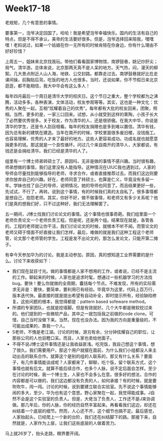 # Week17-18

老规矩，几个有意思的事情。

要事第一，泡爷决定回国了。哈哈！我是希望泡爷幸福快乐。国内的生活有自己的特点，但是不得不承认，美帝的生活要好很多。但是，泡爷选择回来陪我，嘿嘿嘿！老妈说过，如果一个姑娘在你一无所有的时候肯陪在你身边，你有什么理由不好好珍惜？

上周五一，姐妹来北京找我玩。带他们看看国家博物馆，南锣鼓巷，姚记炒肝尖；局气，清华游。总体来说，北京那两天真不是人呆的地方。天气热，闷，漫天的柳絮。几大景点附近人山人海，地铁、公交封路。都靠走过去。南锣鼓巷就好比在走课间操，前胸贴后背。吃饭的地方人也很多。当时，还说如果，你不节假日来北京逛逛，都不能相信，我大中华会有这么多人！

每年四月最后一个周日是清华大学的校庆日。这个节日之重大，整个学校都为之沸腾，活动多多。各种表演，文体活动，校友参观等等。其实，这也是一种文化：优秀的人聚在一起，互相“炫耀着自己的优秀”。每年都有大批的校友回来，团聚，照相。当然，更多的是，一家三口回来。试想，从小就受到这样的熏陶，小孩子长大了必然要优秀很多。关于校友，作为清华的人，还是很骄傲。在我大中华，你说是清华的学生，还是令人刮目相看。每年的校友捐赠也是多到难以置信。清华有钱，因为总有新的建筑在建造。当年在南开的时候，学校里面很多废旧楼，没钱施工。也容易理解，优秀的人才来了最好的地方。这些人更容易成功。功成名就也就愿意捐更多的钱。那这就是一个良性循环。问过几个来自南开的清华人，大家都说，有钱还是会捐给清华。我们已经是清华的人了。

组里有一个博士师弟转硕士了。原因吗，无非是做的事情不感兴趣。当时很有趣，师弟想做的事情，我们这里没有人能指导。这种情况在UIUC我也遇到过。人家的导师会尽量找到能够指导的老师，寻求合作，或者直接推荐过去。而我们这边则要求你放弃自己的兴趣。好在，老师同意了转硕士。也算是仁义，毕竟没有多留一年。学妹也找了自己的导师，说明情况。她的导师也同意了。而且结果更好一些，先试试，不行了，再转。说到这个事情，有的时候我们真的太自私了。很多事情都是想自己，抱怨老师。其实，你好不好，做不做事情，和老师又有多少关系呢？他们是真的想我们好，只不过这种好，我们无法理解罢了。

五一期间，J博士找我们讨论论文的事情。这个事情也很事奇葩。我们组里面一个老师负责论文一个老师负责工程。但是呢，还是两个组。结果现在就是，各管各的。工程的老师就让你干活，我们讨论论文的时候，就根本不听不闻。而管论文的老师又碍于情面不好直接让我们怎样。最后，难做的就是我们这种工程这个老师管，论文那个老师管的学生。工程是发不出论文的，那怎么发论文，只能开第二摊子。

有幸今天参加华为的讨论。我是主动参加，原因，真的想知道工业界需要的是什么。讨论下来收获如下：

* 我们现在鼠目寸光。做的事情都是人家不想用的工作，或者说，已经不是主流的工作。聊起来的时候，人家也是追求时髦，想通过一些机器学习的方法找bug。要快！要么你就做的全周期，囊括每个节点。不难发现，所有的实际需求无非是：要快，要简单，要利用已有经验。毕竟华为这里，代码上百万行，版本迭代快。最直接的就是提出希望有自动补全，即时提示所有，经验缺陷修复。这些问题的根本，我觉得都是：pattern based sofeware method。
* 所谓的专家团队，也就是挖墙脚。但是有效就好。几个大牛都是微软挖过来的。他们提到的一些微软产品，其中之一就包括我之前做的code clone。可惜，自己当时没做下来。当然，现在也没办法。因为我的方向是重量级的，不可能出成果的，靠我一个人。
* S老师，不愧是老江湖。讨论的时候，游刃有余，分分钟炫耀自己的职位，让那些公司的人也目瞪口呆。而且，人家也卖给他面子。
* 不得不说J博士这件事情还是让我收益匪浅。吃完饭，我自己想这个事情，想了很久。我们需要用户，那这个用户就摆在面前，为什么我们小组都没人来主动出击的联系合作。就算这个是别的组的人联系的，那又有什么关系？要面子，有几件事情能谈成呢？人家都来了，聊聊，吃个饭，留个联系方式，这个事情也就有后文。就算不能后续合作，也多个人脉，说不定后面会怎样。至少在讨论的时候，我一个博士生，人家也不会多么在意。很多好的想法，合作的内容都是可以做的，我们这边都没有负责的人，如何承接？有的时候，就是要吹吹牛，闯一闯。讨论的时候，说到要建立联合实验室。先不说这个事情能够闹的多大，至少，华为也有这个意思。野心家聚在一起，我觉得能成事。J自然不会是这个实验室的负责人。但是，大佬当了负责人，工作还不是J来协调做。那几年后，你的人脉，你的经历自然丰富起来。再看看我们这边，却还在纠结着一个底层的细节。然而，人心还不齐，这个细节也搞不定。最后感觉，人家抬起头，已经爬上一个新的台阶，我们还在纠结脚下的路。那接下来，自然就是，人家作为上层，让我们这些底层的人做着苦力。

马上就26岁了，抬头走路，眼界要开阔。